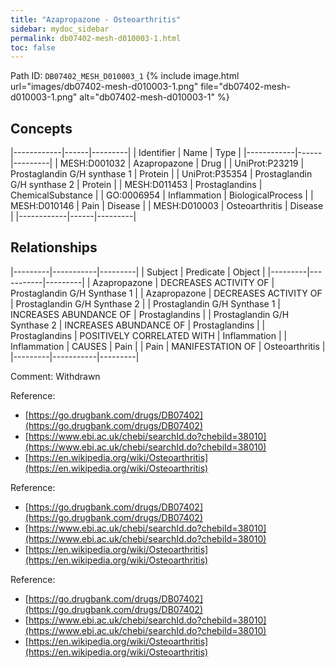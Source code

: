```yaml
---
title: "Azapropazone - Osteoarthritis"
sidebar: mydoc_sidebar
permalink: db07402-mesh-d010003-1.html
toc: false 
---
```



Path ID: `DB07402_MESH_D010003_1`
{% include image.html url="images/db07402-mesh-d010003-1.png" file="db07402-mesh-d010003-1.png" alt="db07402-mesh-d010003-1" %}

## Concepts

|------------|------|---------|
| Identifier | Name | Type    |
|------------|------|---------|
| MESH:D001032 | Azapropazone | Drug |
| UniProt:P23219 | Prostaglandin G/H synthase 1 | Protein |
| UniProt:P35354 | Prostaglandin G/H synthase 2 | Protein |
| MESH:D011453 | Prostaglandins | ChemicalSubstance |
| GO:0006954 | Inflammation | BiologicalProcess |
| MESH:D010146 | Pain | Disease |
| MESH:D010003 | Osteoarthritis | Disease |
|------------|------|---------|

## Relationships

|---------|-----------|---------|
| Subject | Predicate | Object  |
|---------|-----------|---------|
| Azapropazone | DECREASES ACTIVITY OF | Prostaglandin G/H Synthase 1 |
| Azapropazone | DECREASES ACTIVITY OF | Prostaglandin G/H Synthase 2 |
| Prostaglandin G/H Synthase 1 | INCREASES ABUNDANCE OF | Prostaglandins |
| Prostaglandin G/H Synthase 2 | INCREASES ABUNDANCE OF | Prostaglandins |
| Prostaglandins | POSITIVELY CORRELATED WITH | Inflammation |
| Inflammation | CAUSES | Pain |
| Pain | MANIFESTATION OF | Osteoarthritis |
|---------|-----------|---------|

Comment: Withdrawn

Reference: 
  - [https://go.drugbank.com/drugs/DB07402](https://go.drugbank.com/drugs/DB07402)
  - [https://www.ebi.ac.uk/chebi/searchId.do?chebiId=38010](https://www.ebi.ac.uk/chebi/searchId.do?chebiId=38010)
  - [https://en.wikipedia.org/wiki/Osteoarthritis](https://en.wikipedia.org/wiki/Osteoarthritis)

Reference: 
  - [https://go.drugbank.com/drugs/DB07402](https://go.drugbank.com/drugs/DB07402)
  - [https://www.ebi.ac.uk/chebi/searchId.do?chebiId=38010](https://www.ebi.ac.uk/chebi/searchId.do?chebiId=38010)
  - [https://en.wikipedia.org/wiki/Osteoarthritis](https://en.wikipedia.org/wiki/Osteoarthritis)

Reference: 
  - [https://go.drugbank.com/drugs/DB07402](https://go.drugbank.com/drugs/DB07402)
  - [https://www.ebi.ac.uk/chebi/searchId.do?chebiId=38010](https://www.ebi.ac.uk/chebi/searchId.do?chebiId=38010)
  - [https://en.wikipedia.org/wiki/Osteoarthritis](https://en.wikipedia.org/wiki/Osteoarthritis)
